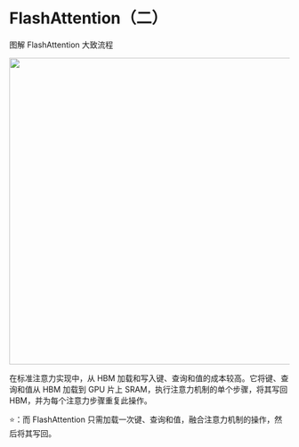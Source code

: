 # FlashAttention（二）
图解 FlashAttention 大致流程

<div style="text-align: center"><img src="/img-13.png" width="550px" style="display: inline;"/></div>

在标准注意力实现中，从 HBM 加载和写入键、查询和值的成本较高。它将键、查询和值从 HBM 加载到 GPU 片上 SRAM，执行注意力机制的单个步骤，将其写回 HBM，并为每个注意力步骤重复此操作。

⭐：而 FlashAttention 只需加载一次键、查询和值，融合注意力机制的操作，然后将其写回。
